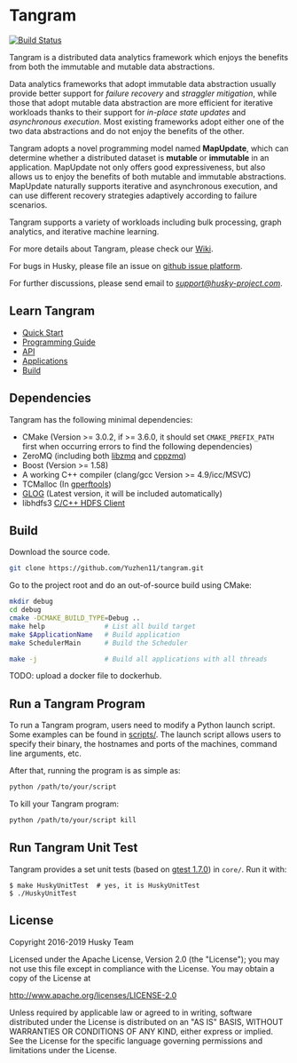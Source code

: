 # Tangram

[![Build Status](https://travis-ci.com/Yuzhen11/tangram.svg?branch=master)](https://travis-ci.com/Yuzhen11/tangram)

Tangram is a distributed data analytics framework which enjoys the benefits from both the immutable and mutable data abstractions. 

Data analytics frameworks that adopt immutable data abstraction usually provide better support for _failure recovery_ and _straggler mitigation_, while those that adopt mutable data abstraction are more efficient for iterative workloads thanks to their support for _in-place state updates_ and _asynchronous execution_. Most existing frameworks adopt either one of the two data abstractions and do not enjoy the benefits of the other. 

Tangram adopts a novel programming model named **MapUpdate**, which can determine whether a distributed dataset is **mutable** or **immutable** in an application. MapUpdate not only offers good expressiveness, but also allows us to enjoy the benefits of both mutable and immutable abstractions. MapUpdate naturally supports iterative and asynchronous execution, and can use different recovery strategies adaptively according to failure scenarios. 

Tangram supports a variety of workloads including bulk processing, graph analytics, and iterative machine learning.

For more details about Tangram, please check our [Wiki](https://github.com/Yuzhen11/tangram/wiki).

For bugs in Husky, please file an issue on [github issue platform](https://github.com/Yuzhen11/tangram/issues).

For further discussions, please send email to *support@husky-project.com*.

## Learn Tangram

* [Quick Start](https://github.com/Yuzhen11/tangram/wiki/Quick-Start)
* [Programming Guide](https://github.com/Yuzhen11/tangram/wiki/Programming-Guide)
* [API](https://github.com/Yuzhen11/tangram/wiki/API)
* [Applications](https://github.com/Yuzhen11/tangram/wiki/Applications)
* [Build](https://github.com/Yuzhen11/tangram/wiki/Build)

## Dependencies

Tangram has the following minimal dependencies:

* CMake (Version >= 3.0.2, if >= 3.6.0, it should set `CMAKE_PREFIX_PATH` first when occurring errors to find the following dependencies)
* ZeroMQ (including both [libzmq](https://github.com/zeromq/libzmq) and [cppzmq](https://github.com/zeromq/cppzmq))
* Boost (Version >= 1.58)
* A working C++ compiler (clang/gcc Version >= 4.9/icc/MSVC)
* TCMalloc (In [gperftools](https://github.com/gperftools/gperftools))
* [GLOG](https://github.com/google/glog) (Latest version, it will be included automatically)
* libhdfs3 [C/C++ HDFS Client](https://github.com/Pivotal-Data-Attic/pivotalrd-libhdfs3)

## Build

Download the source code.
```sh
git clone https://github.com/Yuzhen11/tangram.git
```

Go to the project root and do an out-of-source build using CMake:
```sh
mkdir debug
cd debug
cmake -DCMAKE_BUILD_TYPE=Debug ..
make help               # List all build target
make $ApplicationName   # Build application
make SchedulerMain      # Build the Scheduler

make -j                 # Build all applications with all threads
```

TODO: upload a docker file to dockerhub.

## Run a Tangram Program

To run a Tangram program, users need to modify a Python launch script. Some examples can be found in [scripts/](https://github.com/Yuzhen11/tangram/tree/master/scripts). The launch script allows users to specify their binary, the hostnames and ports of the machines, command line arguments, etc. 

After that, running the program is as simple as:

```sh
python /path/to/your/script
```

To kill your Tangram program:

```sh
python /path/to/your/script kill
```

Run Tangram Unit Test
--------------------

Tangram provides a set unit tests (based on [gtest 1.7.0](https://github.com/google/googletest)) in `core/`. Run it with:

    $ make HuskyUnitTest  # yes, it is HuskyUnitTest
    $ ./HuskyUnitTest

License
---------------

Copyright 2016-2019 Husky Team

Licensed under the Apache License, Version 2.0 (the "License");
you may not use this file except in compliance with the License.
You may obtain a copy of the License at

http://www.apache.org/licenses/LICENSE-2.0

Unless required by applicable law or agreed to in writing, software
distributed under the License is distributed on an "AS IS" BASIS,
WITHOUT WARRANTIES OR CONDITIONS OF ANY KIND, either express or implied.
See the License for the specific language governing permissions and
limitations under the License.
